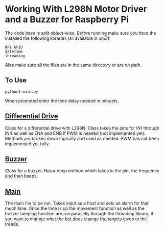 # Working With L298N Motor Driver and a Buzzer for Raspberry Pi

The code base is split object-wise. Before running make sure you have the installed the following libraries (all available in pip3):

```
RPi.GPIO
datetime
threading
```

Also make sure all the files are in the same directory or are on path.

## To Use

```
python3 main.py
```

When prompted enter the time delay needed in minuets.

## [Differential Drive](DifferentialDrive.py)

Class for a differential drive with L298N. Class takes the pins for IN1 through IN4 as well as ENA and ENB if PWM is needed (not implemented yet). Methods are broken down logically and used as needed. PWM has not been implemented yet fully.

## [Buzzer](Buzzer.py)

Class for a buzzer. Has a beep method which takes in the pin, the frequency and  then beeps.

## [Main](main.py)

The main file to be run. Takes input as a float and sets an alarm for that much time. Once the time is up the movement function as well as the buzzer beeping function are run parallelly through the threading library. If you want to change what the bot does change the targets given to the treads.
